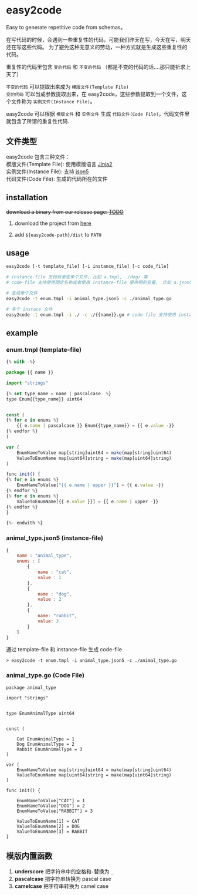 # easy2code

Easy to generate repetitive code from schemas。

在写代码的时候，会遇到一些重复性的代码，可能我们昨天在写，今天在写，明天还在写这些代码。
为了避免这种无意义的劳动，一种方式就是生成这些重复性的代码。  

重复性的代码里包含 `变的代码` 和 `不变的代码` （都是不变的代码的话….那只能祈求上天了）  

`不变的代码` 可以提取出来成为 `模版文件(Template File)`  
`变的代码` 可以当成参数提取出来，在 easy2code，这些参数提取到一个文件，这个文件称为 `实例文件(Instance File)`。  

easy2code 可以根据 `模版文件` 和 `实例文件` 生成 `代码文件(Code File)`，代码文件里就包含了所谓的重复性代码.

## 文件类型

easy2code 包含三种文件：  
模版文件(Template File): 使用模版语言 [Jinja2](http://docs.jinkan.org/docs/jinja2/)  
实例文件(Instance File): 支持 [json5](https://json5.org/)  
代码文件(Code File): 生成的代码所在的文件  

## installation

~~download a binary from our release page:
[TODO](https://github.com/ForeverEnjoy/easy2code/tree/master)~~

1. download the project from [here](https://github.com/ForeverEnjoy/easy2code/tree/master)

2. add `${easy2code-path}/dist` to `PATH`

## usage

```bash
easy2code [-t template_file] [-i instance_file] [-c code_file]

# instance-file 支持目录或单个文件, 比如 a.tmpl, ./dog/ 等
# code-file 支持使用固定名称或者使用 instance-file 里声明的变量， 比如 a.json5, ./{{name}}.go

# 生成单个文件
easy2code -t enum.tmpl -i animal_type.json5 -c ./animal_type.go

# 多个 instace 文件
easy2code -t enum.tmpl -i ./ -c ./{{name}}.go # code-file 支持使用 instace-file 里的变量
```

## example

### enum.tmpl (template-file)

```js
{% with -%}

package {{ name }}

import "strings"

{% set type_name = name | pascalcase  %}
type Enum{{type_name}} uint64


const (
{% for e in enums %}
    {{ e.name | pascalcase }} Enum{{type_name}} = {{ e.value -}}
{% endfor %}
)

var (
	EnumNameToValue map[string]uint64 = make(map[string]uint64)
	ValueToEnumName map[uint64]string = make(map[uint64]string)
)

func init() {
{% for e in enums %}
    EnumNameToValue["{{ e.name | upper }}"] = {{ e.value -}}
{% endfor %}
{% for e in enums %}
    ValueToEnumName[{{ e.value }}] = {{ e.name | upper -}}
{% endfor %}
}

{%- endwith %}
```

### animal_type.json5 (instance-file)

```js
{
    name : "animal_type",
    enums : [
        {
            name : "cat",
            value : 1
        },
        {
            name : "dog",
            value : 2
        },
        {
            name: "rabbit",
            value: 3
        }
    ]
}
```

通过 template-file 和 instance-file 生成 code-file
```shell
> easy2code -t enum.tmpl -i animal_type.json5 -c ./animal_type.go
```

### animal_type.go (Code File)
```golang
package animal_type

import "strings"


type EnumAnimalType uint64


const (

    Cat EnumAnimalType = 1
    Dog EnumAnimalType = 2
    Rabbit EnumAnimalType = 3
)

var (
	EnumNameToValue map[string]uint64 = make(map[string]uint64)
	ValueToEnumName map[uint64]string = make(map[uint64]string)
)

func init() {

    EnumNameToValue["CAT"] = 1
    EnumNameToValue["DOG"] = 2
    EnumNameToValue["RABBIT"] = 3

    ValueToEnumName[1] = CAT
    ValueToEnumName[2] = DOG
    ValueToEnumName[3] = RABBIT
}
```

## 模版内置函数

1. **underscore** 把字符串中的空格和`-`替换为 `_`  
2. **pascalcase** 把字符串转换为 pascal case  
3. **camelcase** 把字符串转换为 camel case
